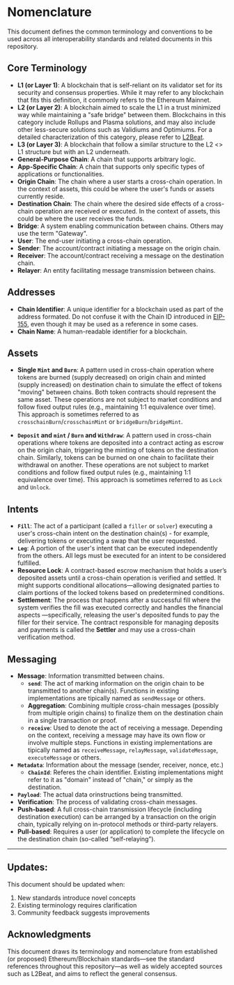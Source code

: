 # Nomenclature

This document defines the common terminology and conventions to be used across all interoperability standards and related documents in this repository.

## Core Terminology

- **L1 (or Layer 1)**: A blockchain that is self-reliant on its validator set for its security and consensus properties. While it may refer to any blockchain that fits this definition, it commonly refers to the Ethereum Mainnet.
- **L2 (or Layer 2)**: A blockchain aimed to scale the L1 in a trust minimized way  while maintaining a "safe bridge" between them. Blockchains in this category include Rollups and Plasma solutions, and may also include other less-secure solutions such as Validiums and Optimiums. For a detailed characterization of this category, please refer to [L2Beat](https://l2beat.com/).
- **L3 (or Layer 3)**: A blockchain that follow a similar structure to the L2 <> L1 structure but with an L2 underneath.
- **General-Purpose Chain**: A chain that supports arbitrary logic.
- **App-Specific Chain**: A chain that supports only specific types of applications or functionalities.
- **Origin Chain**: The chain where a user starts a cross-chain operation. In the context of assets, this could be where the user's funds or assets currently reside.
- **Destination Chain**: The chain where the desired side effects of a cross-chain operation are received or executed. In the context of assets, this could be where the user receives the funds.
- **Bridge**: A system enabling communication between chains. Others may use the term "Gateway".
- **User**: The end-user initiating a cross-chain operation.
- **Sender**: The account/contract initiating a message on the origin chain.
- **Receiver**: The account/contract receiving a message on the destination chain.
- **Relayer**: An entity facilitating message transmission between chains.


## Addresses

- **Chain Identifier**: A unique identifier for a blockchain used as part of the address formated. Do not confuse it with the Chain ID introduced in [EIP-155](https://github.com/ethereum/EIPs/blob/master/EIPS/eip-155.md), even though it may be used as a reference in some cases.
- **Chain Name**: A human-readable identifier for a blockchain.

## Assets

- **Single `Mint` and `Burn`**: A pattern used in cross-chain operation where tokens are burned (supply decreased) on origin chain and minted (supply increased) on destination chain to simulate the effect of tokens "moving" between chains. Both token contracts should represent the same asset. These operations are not subject to market conditions and follow fixed output rules (e.g., maintaining 1:1 equivalence over time). This approach is sometimes referred to as `crosschainBurn`/`crosschainMint` or `bridgeBurn`/`bridgeMint`.

- **`Deposit` and `mint` / `Burn` and `Withdraw`**:  A pattern used in cross-chain operations where tokens are deposited into a contract acting as escrow on the origin chain, triggering the minting of tokens on the destination chain. Similarly, tokens can be burned on one chain to facilitate their withdrawal on another. These operations are not subject to market conditions and follow fixed output rules (e.g., maintaining 1:1 equivalence over time). This approach is sometimes referred to as `Lock` and `Unlock`.

## Intents

- **`Fill`**: The act of a participant (called a `filler` or `solver`) executing a user's cross-chain intent on the destination chain(s) - for example, delivering tokens or executing a swap that the user requested.
- **`Leg`**: A portion of the user's intent that can be executed independently from the others. All legs must be executed for an intent to be considered fulfilled.
- **Resource Lock**: A contract-based escrow mechanism that holds a user’s deposited assets until a cross-chain operation is verified and settled. It might supports conditional allocations—allowing designated parties to claim portions of the locked tokens based on predetermined conditions.
- **Settlement**: The process that happens after a successful fill where the system verifies the fill was executed correctly and handles the financial aspects —specifically, releasing the user's deposited funds to pay the filler for their service. The contract responsible for managing deposits and payments is called the **Settler** and may use a cross-chain verification method.

## Messaging

- **Message**: Information transmitted between chains.
  - **`send`**: The act of marking information on the origin chain to be transmitted to another chain(s). Functions in existing implementations are tipically named as `sendMessage` or others.
  - **Aggregation**: Combining multiple cross-chain messages (possibly from multiple origin chains) to finalize them on the destination chain in a single transaction or proof.
  - **`receive`**: Used to denote the act of receiving a message. Depending on the context, receiving a message may have its own flow or involve multiple steps. Functions in existing implementations are tipically named as `receiveMessage`, `relayMessage`, `validateMessage`, `executeMessage` or others.
- **`Metadata`**: Information about the message (sender, receiver, nonce, etc.)
  - **`ChainId`**: Referes the chain identifier. Existing implementations might refer to it as "domain" instead of "chain," or simply as the destination.
- **`Payload`**: The actual data orinstructions being transmitted.
- **Verification**: The process of validating cross-chain messages.
- **Push-based**: A full cross-chain transmission lifecycle (including destination execution) can be arranged by a transaction on the origin chain, typically relying on in-protocol methods or third-party relayers.
- **Pull-based**: Requires a user (or application) to complete the lifecycle on the destination chain (so-called “self-relaying”).
 


---



## Updates:

This document should be updated when:
1. New standards introduce novel concepts
2. Existing terminology requires clarification
3. Community feedback suggests improvements

## Acknowledgments

This document draws its terminology and nomenclature from established (or proposed) Ethereum/Blockchain standards—see the standard references throughout this repository—as well as widely accepted sources such as L2Beat, and aims to reflect the general consensus.
